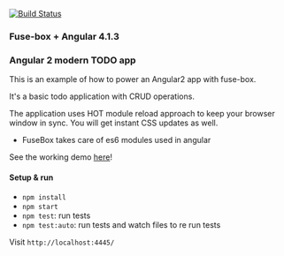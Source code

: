 [![Build Status](https://travis-ci.org/fuse-box/angular2-example.svg?branch=master)](https://travis-ci.org/fuse-box/angular2-example)

### Fuse-box + Angular 4.1.3

### Angular 2 modern TODO app

This is an example of how to power an Angular2 app with fuse-box.

It's a basic todo application with CRUD operations.

The application uses HOT module reload approach to keep your browser window in sync. 
You will get instant CSS updates as well.

* FuseBox takes care of es6 modules used in angular

See the working demo [here](https://fuse-box.github.io/angular2-example/)!

#### Setup & run
* `npm install`
* `npm start`
* `npm test`: run tests
* `npm test:auto`: run tests and watch files to re run tests

Visit `http://localhost:4445/`

